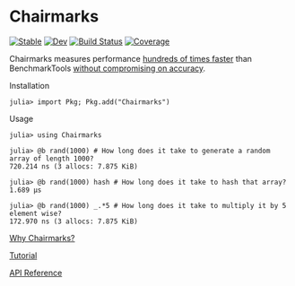 # Chairmarks

[![Stable](https://img.shields.io/badge/docs-stable-blue.svg)](https://Chairmarks.lilithhafner.com/stable/)
[![Dev](https://img.shields.io/badge/docs-dev-blue.svg)](https://Chairmarks.lilithhafner.com/dev/)
[![Build Status](https://github.com/LilithHafner/Chairmarks.jl/actions/workflows/CI.yml/badge.svg?branch=main)](https://github.com/LilithHafner/Chairmarks.jl/actions/workflows/CI.yml?query=branch%3Amain)
[![Coverage](https://codecov.io/gh/LilithHafner/Chairmarks.jl/branch/main/graph/badge.svg)](https://codecov.io/gh/LilithHafner/Chairmarks.jl)

Chairmarks measures performance [hundreds of times faster](https://Chairmarks.lilithhafner.com/stable/why.html#Efficient)
than BenchmarkTools [without compromising on accuracy](https://Chairmarks.lilithhafner.com/stable/why.html#Precise).

Installation

```julia-repl
julia> import Pkg; Pkg.add("Chairmarks")
```

Usage

```jldoctest
julia> using Chairmarks

julia> @b rand(1000) # How long does it take to generate a random array of length 1000?
720.214 ns (3 allocs: 7.875 KiB)

julia> @b rand(1000) hash # How long does it take to hash that array?
1.689 μs

julia> @b rand(1000) _.*5 # How long does it take to multiply it by 5 element wise?
172.970 ns (3 allocs: 7.875 KiB)
```

[Why Chairmarks?](https://Chairmarks.lilithhafner.com/stable/why.html)

[Tutorial](https://Chairmarks.lilithhafner.com/stable/tutorial.html)

[API Reference](https://Chairmarks.lilithhafner.com/stable/reference.html)
